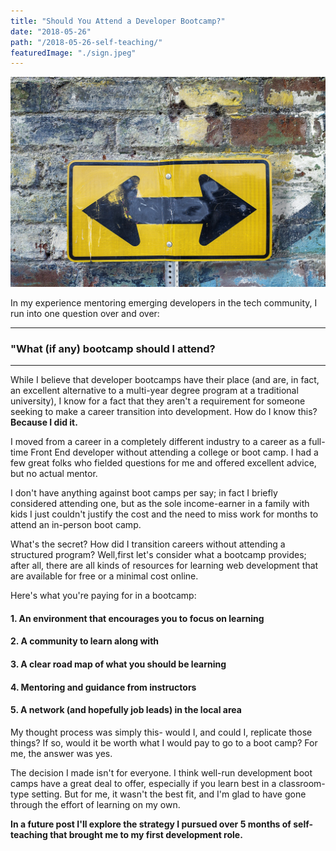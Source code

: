 ```yaml
---
title: "Should You Attend a Developer Bootcamp?"
date: "2018-05-26"
path: "/2018-05-26-self-teaching/"
featuredImage: "./sign.jpeg"
---
```


![Sign](./sign.jpeg)

In my experience mentoring emerging developers in the tech community, I run into one question over and over:

***
### "What (if any) bootcamp should I attend?
***

While I believe that developer bootcamps have their place (and are, in fact, an excellent alternative to a multi-year degree program at a traditional university), I know for a fact that they aren't a requirement for someone seeking to make a career transition into development. How do I know this? **Because I did it.**

I moved from a career in a completely different industry to a career as a full-time Front End developer without attending a college or boot camp. I had a few great folks who fielded questions for me and offered excellent advice, but no actual mentor. 

I don't have anything against boot camps per say; in fact I briefly considered attending one, but as the sole income-earner in a family with kids I just couldn't justify the cost and the need to miss work for months to attend an in-person boot camp.

What's the secret? How did I transition careers without attending a structured program? Well,first let's consider what a bootcamp provides; after all, there are all kinds of resources for learning web development that are available for free or a minimal cost online.

Here's what you're paying for in a bootcamp:

#### 1.  An environment that encourages you to focus on learning

#### 2.  A community to learn along with

#### 3.  A clear road map of what you should be learning

#### 4.  Mentoring and guidance from instructors

#### 5.  A network (and hopefully job leads) in the local area

My thought process was simply this- would I, and could I, replicate those things? If so, would it be worth what I would pay to go to a boot camp? For me, the answer was yes.

The decision I made isn't for everyone. I think well-run development boot camps have a great deal to offer, especially if you learn best in a classroom-type setting. But for me, it wasn't the best fit, and I'm glad to have gone through the effort of learning on my own.

**In a future post I'll explore the strategy I pursued over 5 months of self-teaching that brought me to my first development role.**
